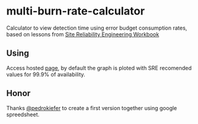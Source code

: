 # multi-burn-rate-calculator

Calculator to view detection time using error budget consumption rates, based on lessons from [Site Reliability Engineering Workbook](https://landing.google.com/sre/workbook/chapters/alerting-on-slos/#5-multiple-burn-rate-alerts)

## Using

Access hosted [page](https://wpjunior.github.io/multi-burn-rate-calculator/), by default the graph is ploted with SRE recomended values for 99.9% of availability.

## Honor

Thanks [@pedrokiefer](/pedrokiefer) to create a first version together using google spreedsheet.

